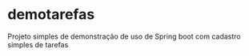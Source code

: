 
# demotarefas
Projeto simples de demonstração de uso de Spring boot com cadastro simples de tarefas
